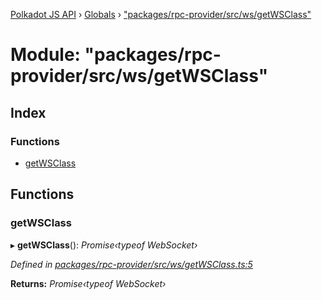 [Polkadot JS API](../README.md) › [Globals](../globals.md) › ["packages/rpc-provider/src/ws/getWSClass"](_packages_rpc_provider_src_ws_getwsclass_.md)

# Module: "packages/rpc-provider/src/ws/getWSClass"

## Index

### Functions

* [getWSClass](_packages_rpc_provider_src_ws_getwsclass_.md#getwsclass)

## Functions

###  getWSClass

▸ **getWSClass**(): *Promise‹typeof WebSocket›*

*Defined in [packages/rpc-provider/src/ws/getWSClass.ts:5](https://github.com/polkadot-js/api/blob/e6806ed7f/packages/rpc-provider/src/ws/getWSClass.ts#L5)*

**Returns:** *Promise‹typeof WebSocket›*
